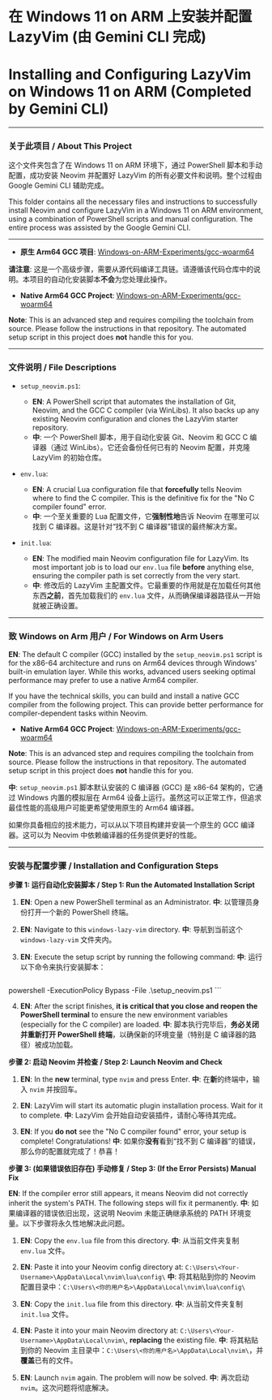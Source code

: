 # 在 Windows 11 on ARM 上安装并配置 LazyVim (由 Gemini CLI 完成)

# Installing and Configuring LazyVim on Windows 11 on ARM (Completed by Gemini CLI)

---

### 关于此项目 / About This Project

这个文件夹包含了在 Windows 11 on ARM 环境下，通过 PowerShell 脚本和手动配置，成功安装 Neovim 并配置好 LazyVim 的所有必要文件和说明。整个过程由 Google Gemini CLI 辅助完成。

This folder contains all the necessary files and instructions to successfully install Neovim and configure LazyVim in a Windows 11 on ARM environment, using a combination of PowerShell scripts and manual configuration. The entire process was assisted by the Google Gemini CLI.

---
*   **原生 Arm64 GCC 项目**: [Windows-on-ARM-Experiments/gcc-woarm64](https://github.com/Windows-on-ARM-Experiments/gcc-woarm64)

**请注意**: 这是一个高级步骤，需要从源代码编译工具链。请遵循该代码仓库中的说明。本项目的自动化安装脚本**不会**为您处理此操作。

*   **Native Arm64 GCC Project**: [Windows-on-ARM-Experiments/gcc-woarm64](https://github.com/Windows-on-ARM-Experiments/gcc-woarm64)

**Note**: This is an advanced step and requires compiling the toolchain from source. Please follow the instructions in that repository. The automated setup script in this project does **not** handle this for you.




---
### 文件说明 / File Descriptions

*   `setup_neovim.ps1`:
    *   **EN**: A PowerShell script that automates the installation of Git, Neovim, and the GCC C compiler (via WinLibs). It also backs up any existing Neovim configuration and clones the LazyVim starter repository.
    *   **中**: 一个 PowerShell 脚本，用于自动化安装 Git、Neovim 和 GCC C 编译器（通过 WinLibs）。它还会备份任何已有的 Neovim 配置，并克隆 LazyVim 的初始仓库。

*   `env.lua`:
    *   **EN**: A crucial Lua configuration file that **forcefully** tells Neovim where to find the C compiler. This is the definitive fix for the "No C compiler found" error.
    *   **中**: 一个至关重要的 Lua 配置文件，它**强制性地**告诉 Neovim 在哪里可以找到 C 编译器。这是针对“找不到 C 编译器”错误的最终解决方案。

*   `init.lua`:
    *   **EN**: The modified main Neovim configuration file for LazyVim. Its most important job is to load our `env.lua` file **before** anything else, ensuring the compiler path is set correctly from the very start.
    *   **中**: 修改后的 LazyVim 主配置文件。它最重要的作用就是在加载任何其他东西**之前**，首先加载我们的 `env.lua` 文件，从而确保编译器路径从一开始就被正确设置。

---

### 致 Windows on Arm 用户 / For Windows on Arm Users

**EN**: The default C compiler (GCC) installed by the `setup_neovim.ps1` script is for the x86-64 architecture and runs on Arm64 devices through Windows' built-in emulation layer. While this works, advanced users seeking optimal performance may prefer to use a native Arm64 compiler.

If you have the technical skills, you can build and install a native GCC compiler from the following project. This can provide better performance for compiler-dependent tasks within Neovim.

*   **Native Arm64 GCC Project**: [Windows-on-ARM-Experiments/gcc-woarm64](https://github.com/Windows-on-ARM-Experiments/gcc-woarm64)

**Note**: This is an advanced step and requires compiling the toolchain from source. Please follow the instructions in that repository. The automated setup script in this project does **not** handle this for you.

**中**: `setup_neovim.ps1` 脚本默认安装的 C 编译器 (GCC) 是 x86-64 架构的，它通过 Windows 内置的模拟层在 Arm64 设备上运行。虽然这可以正常工作，但追求最佳性能的高级用户可能更希望使用原生的 Arm64 编译器。

如果你具备相应的技术能力，可以从以下项目构建并安装一个原生的 GCC 编译器。这可以为 Neovim 中依赖编译器的任务提供更好的性能。



---

### 安装与配置步骤 / Installation and Configuration Steps

**步骤 1: 运行自动化安装脚本 / Step 1: Run the Automated Installation Script**

1.  **EN**: Open a new PowerShell terminal as an Administrator.
    **中**: 以管理员身份打开一个新的 PowerShell 终端。

2.  **EN**: Navigate to this `windows-lazy-vim` directory.
    **中**: 导航到当前这个 `windows-lazy-vim` 文件夹内。

3.  **EN**: Execute the setup script by running the following command:
    **中**: 运行以下命令来执行安装脚本：
    ```powershell
powershell -ExecutionPolicy Bypass -File .\setup_neovim.ps1
    ```

4.  **EN**: After the script finishes, **it is critical that you close and reopen the PowerShell terminal** to ensure the new environment variables (especially for the C compiler) are loaded.
    **中**: 脚本执行完毕后，**务必关闭并重新打开 PowerShell 终端**，以确保新的环境变量（特别是 C 编译器的路径）被成功加载。

**步骤 2: 启动 Neovim 并检查 / Step 2: Launch Neovim and Check**

1.  **EN**: In the **new** terminal, type `nvim` and press Enter.
    **中**: 在**新**的终端中，输入 `nvim` 并按回车。

2.  **EN**: LazyVim will start its automatic plugin installation process. Wait for it to complete.
    **中**: LazyVim 会开始自动安装插件，请耐心等待其完成。

3.  **EN**: If you **do not** see the "No C compiler found" error, your setup is complete! Congratulations!
    **中**: 如果你**没有**看到“找不到 C 编译器”的错误，那么你的配置就完成了！恭喜！

**步骤 3: (如果错误依旧存在) 手动修复 / Step 3: (If the Error Persists) Manual Fix**

**EN**: If the compiler error still appears, it means Neovim did not correctly inherit the system's PATH. The following steps will fix it permanently.
**中**: 如果编译器的错误依旧出现，这说明 Neovim 未能正确继承系统的 PATH 环境变量。以下步骤将永久性地解决此问题。

1.  **EN**: Copy the `env.lua` file from this directory.
    **中**: 从当前文件夹复制 `env.lua` 文件。

2.  **EN**: Paste it into your Neovim config directory at: `C:\Users\<Your-Username>\AppData\Local\nvim\lua\config\`
    **中**: 将其粘贴到你的 Neovim 配置目录中：`C:\Users\<你的用户名>\AppData\Local\nvim\lua\config\`

3.  **EN**: Copy the `init.lua` file from this directory.
    **中**: 从当前文件夹复制 `init.lua` 文件。

4.  **EN**: Paste it into your main Neovim directory at: `C:\Users\<Your-Username>\AppData\Local\nvim\`, **replacing** the existing file.
    **中**: 将其粘贴到你的 Neovim 主目录中：`C:\Users\<你的用户名>\AppData\Local\nvim\`，并**覆盖**已有的文件。

5.  **EN**: Launch `nvim` again. The problem will now be solved.
    **中**: 再次启动 `nvim`。这次问题将彻底解决。
